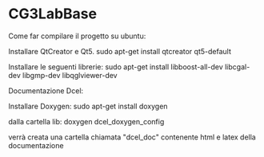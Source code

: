 # CG3LabBase

Come far compilare il progetto su ubuntu:

Installare QtCreator e Qt5.
sudo apt-get install qtcreator qt5-default

Installare le seguenti librerie:
sudo apt-get install libboost-all-dev libcgal-dev libgmp-dev libqglviewer-dev


Documentazione Dcel:

Installare Doxygen:
sudo apt-get install doxygen

dalla cartella lib:
doxygen dcel_doxygen_config

verrà creata una cartella chiamata "dcel_doc" contenente html e latex della documentazione
